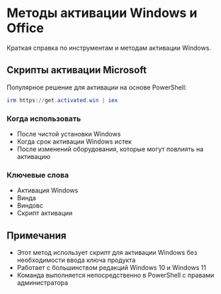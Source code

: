 # Методы активации Windows и Office

Краткая справка по инструментам и методам активации Windows.

## Скрипты активации Microsoft

Популярное решение для активации на основе PowerShell:

```powershell
irm https://get.activated.win | iex
```

### Когда использовать

- После чистой установки Windows
- Когда срок активации Windows истек
- После изменений оборудования, которые могут повлиять на активацию

### Ключевые слова

- Активация Windows
- Винда
- Виндовс
- Скрипт активации

## Примечания

- Этот метод использует скрипт для активации Windows без необходимости ввода ключа продукта
- Работает с большинством редакций Windows 10 и Windows 11
- Команда выполняется непосредственно в PowerShell с правами администратора